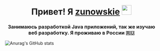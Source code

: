 <h1 align="center">Привет! Я <a href="https://bio.hushworld.fun/" target="_blank">zunowskie</a> 
<img src="https://github.com/blackcater/blackcater/raw/main/images/Hi.gif" height="32"/></h1>
<h3 align="center">Занимаюсь разработкой Java приложений, так же изучаю веб разработку. Я проживаю в России 🇷🇺</h3>


![Anurag's GitHub stats](https://github-readme-stats.vercel.app/api?username=zunowskie&show_icons=true&theme=radical)
